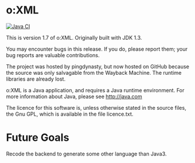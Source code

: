 # o:XML
[![Java CI](https://github.com/SamuraiCrow/oXML/actions/workflows/ant.yml/badge.svg)](https://github.com/SamuraiCrow/oXML/actions/workflows/ant.yml)

This is version 1.7 of o:XML.  Originally built with JDK 1.3.

You may encounter bugs in this release.  If you do, please report
them; your bug reports are valuable contributions.

The project was hosted by pingdynasty, but now hosted on GitHub because
the source was only salvagable from the Wayback Machine.  The runtime
libraries are already lost.

o:XML is a Java application, and requires a Java runtime environment.
For more information about Java, please see http://java.com

The licence for this software is, unless otherwise stated in the source 
files, the Gnu GPL, which is available in the file licence.txt.

# Future Goals
Recode the backend to generate some other language than Java3.
